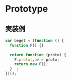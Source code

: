 # Prototype

## 実装例
```js
var beget = (function () {
  function F() {}
  
  return function (proto) {
    F.prototype = proto;
    return new F();
  }  ;
})();
```
